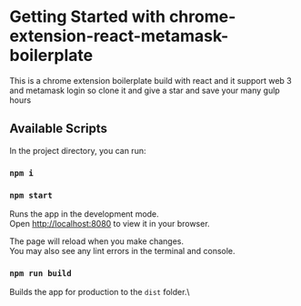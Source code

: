 # Getting Started with chrome-extension-react-metamask-boilerplate

This is a chrome extension boilerplate build with react and it support web 3 and metamask login so clone it and give a star and save your many gulp hours

## Available Scripts

In the project directory, you can run:
### `npm i`
### `npm start`

Runs the app in the development mode.\
Open [http://localhost:8080](http://localhost:8080) to view it in your browser.

The page will reload when you make changes.\
You may also see any lint errors in the terminal and console.

### `npm run build`

Builds the app for production to the `dist` folder.\
